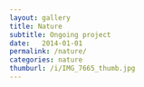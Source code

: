 ```yaml
---
layout: gallery
title: Nature
subtitle: Ongoing project
date:   2014-01-01
permalink: /nature/
categories: nature
thumburl: /i/IMG_7665_thumb.jpg
---
```




